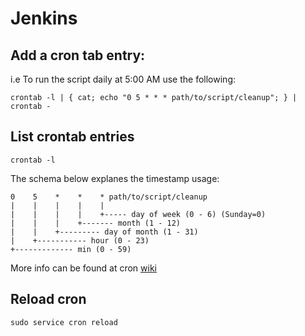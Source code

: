 # Jenkins

## Add a cron tab entry:

i.e To run the script daily at 5:00 AM use the following:
```
crontab -l | { cat; echo "0 5 * * * path/to/script/cleanup"; } | crontab -
```

## List crontab entries
```
crontab -l
```

The schema below explanes the timestamp usage:
```
0    5    *    *    * path/to/script/cleanup
|    |    |    |    |
|    |    |    |    +----- day of week (0 - 6) (Sunday=0)
|    |    |    +------- month (1 - 12)
|    |    +--------- day of month (1 - 31)
|    +----------- hour (0 - 23)
+------------- min (0 - 59)
```

More info can be found at cron [wiki](https://en.wikipedia.org/wiki/Cron)

## Reload cron
```
sudo service cron reload
```
